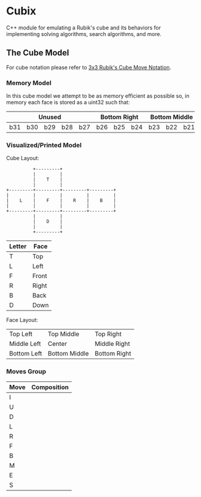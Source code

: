 # Cubix
C++ module for emulating a Rubik's cube and its behaviors for implementing solving algorithms, search algorithms, and more.

## The Cube Model

For cube notation please refer to [3x3 Rubik's Cube Move Notation](https://jperm.net/3x3/moves).

### Memory Model
In this cube model we attempt to be as memory efficient as possible so, in memory each face is stored as a uint32 such that:

<table>
    <thead>
    <tr>
        <th colspan="5">Unused</th>
        <th colspan="3">Bottom Right</th>
        <th colspan="3">Bottom Middle</th>
        <th colspan="3">Bottom Left</th>
        <th colspan="3">Middle Right</th>
        <th colspan="3">Center</th>
        <th colspan="3">Middle Left</th>
        <th colspan="3">Top Right</th>
        <th colspan="3">Top Middle</th>
        <th colspan="3">Top Left</th>
    </tr>
    </thead>
    <tbody>
    <tr>
        <td>b31</td>
        <td>b30</td>
        <td>b29</td>
        <td>b28</td>
        <td>b27</td>
        <td>b26</td>
        <td>b25</td>
        <td>b24</td>
        <td>b23</td>
        <td>b22</td>
        <td>b21</td>
        <td>b20</td>
        <td>b19</td>
        <td>b18</td>
        <td>b17</td>
        <td>b16</td>
        <td>b15</td>
        <td>b14</td>
        <td>b13</td>
        <td>b12</td>
        <td>b11</td>
        <td>b10</td>
        <td>b9</td>
        <td>b8</td>
        <td>b7</td>
        <td>b6</td>
        <td>b5</td>
        <td>b4</td>
        <td>b3</td>
        <td>b2</td>
        <td>b1</td>
        <td>b0</td>
    </tr>
    </tbody>
</table>


### Visualized/Printed Model

Cube Layout:
```text
          +---------+
          |         |
          |    T    |
          |         |
+---------+---------+---------+---------+
|         |         |         |         |
|    L    |    F    |    R    |    B    |
|         |         |         |         |
+---------+---------+---------+---------+
          |         |
          |    D    |
          |         |
          +---------+
```

| Letter | Face  |
| ------ | ----- |
| T      | Top   |
| L      | Left  |
| F      | Front |
| R      | Right |
| B      | Back  |
| D      | Down  |

Face Layout:
<table>
    <tbody>
    <tr>
        <td>Top Left</td>
        <td>Top Middle</td>
        <td>Top Right</td>
    </tr>
    <tr>
        <td>Middle Left</td>
        <td>Center</td>
        <td>Middle Right</td>
    </tr>
    <tr>
        <td>Bottom Left</td>
        <td>Bottom Middle</td>
        <td>Bottom Right</td>
    </tr>
    </tbody>
</table>


### Moves Group

| Move | Composition |
| ---- | ----------- |
| I    |             |
| U    |             |
| D    |             |
| L    |             |
| R    |             |
| F    |             |
| B    |             |
| M    |             |
| E    |             |
| S    |             |
